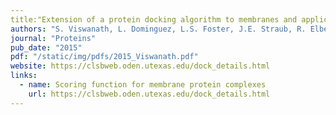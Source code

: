 ```yaml
---
title:"Extension of a protein docking algorithm to membranes and applications to amyloid precursor protein dimerization"
authors: "S. Viswanath, L. Dominguez, L.S. Foster, J.E. Straub, R. Elber"
journal: "Proteins"
pub_date: "2015"
pdf: "/static/img/pdfs/2015_Viswanath.pdf" 
website: https://clsbweb.oden.utexas.edu/dock_details.html
links:
  - name: Scoring function for membrane protein complexes
    url: https://clsbweb.oden.utexas.edu/dock_details.html
---
```


